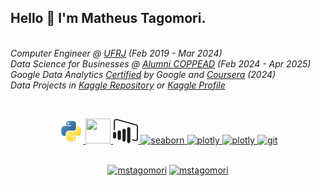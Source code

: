 ## Hello 👋 I'm Matheus Tagomori.

<p>
<em>
</br>Computer Engineer @ <a href="https://poli.ufrj.br">UFRJ</a> (Feb 2019 - Mar 2024)
</br>Data Science for Businesses @ <a href="https://alumnicoppead.com.br">Alumni COPPEAD</a> (Feb 2024 - Apr 2025)
</br>Google Data Analytics <a href="https://www.credly.com/badges/46582dfd-9235-4179-b38b-bbee2304a277">Certified</a> by Google and <a href="https://www.coursera.org">Coursera</a> (2024)
</br>Data Projects in <a href="https://github.com/mstagomori/kaggle">Kaggle Repository</a> or <a href="https://kaggle.com/matheustagomori">Kaggle Profile</a>
</em>
</p>

</br>

<p align="center">
<a href="https://www.python.org" target="_blank"> <img src="https://raw.githubusercontent.com/devicons/devicon/master/icons/python/python-original.svg" alt="python" width="40" height="40"/> </a>
<a href="https://www.mysql.com/" target="_blank"> <img src="https://cdn.jsdelivr.net/gh/devicons/devicon@latest/icons/mysql/mysql-original-wordmark.svg" width="40" height="40"/> </a>  
<a href="https://powerbi.microsoft.com/en-us/" target="_blank" rel="noreferrer"> <img src="https://raw.githubusercontent.com/mrankitgupta/mrankitgupta/a768d6bf0a001f03327578ae12f8867e4056cbaf/power-bi.svg" alt="powerbi" width="40" height="40"/> </a>
<a href="https://seaborn.pydata.org" target="_blank" rel="noreferrer"> <img src="https://seaborn.pydata.org/_images/logo-mark-lightbg.svg" alt="seaborn" width="40" height="40"/> </a>
<a href="https://seaborn.pydata.org" target="_blank" rel="noreferrer"> <img src="https://cdn.jsdelivr.net/gh/devicons/devicon@latest/icons/plotly/plotly-original.svg" alt="plotly" width="40" height="40"/> </a>
<a href="https://seaborn.pydata.org" target="_blank" rel="noreferrer"> <img src="https://cdn.jsdelivr.net/gh/devicons/devicon@latest/icons/matplotlib/matplotlib-original-wordmark.svg" alt="plotly" width="40" height="40"/> </a>
<a href="https://git-scm.com/" target="_blank"> <img src="https://www.vectorlogo.zone/logos/git-scm/git-scm-icon.svg" alt="git" width="40" height="40"/>
</p>        

##
 
<div align="center"> 
  <a href="https://www.linkedin.com/in/mstagomori" target="_blank"><img align="center" src="https://img.shields.io/badge/-mstagomori-blue?style=flat-square&logo=Linkedin&logoColor=white&link=https://www.linkedin.com/in/mstagomori/" alt="mstagomori" height="24" width="100" /></a>
  <a href="https://github.com/mstagomori/" target="_blank"><img align="center" src="https://img.shields.io/github/followers/mstagomori?label=Follow&style=social&link=https://github.com/mstagomori/" alt="mstagomori" height="24" width="100" /></a> 
</div>



